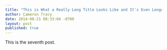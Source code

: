```yaml
---
title: "This is What a Really Long Title Looks Like and It's Even Longer Than You Would've Expected"
author: Cameron Tracy
date: 2014-08-21 08:33:04 -0700
layout: post
published: true
---
```

This is the seventh post.